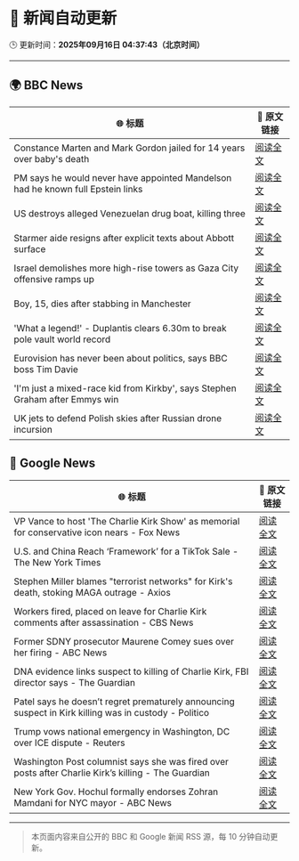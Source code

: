 # 🧠 新闻自动更新

🕒 更新时间：**2025年09月16日 04:37:43（北京时间）**

---

## 🌍 BBC News

| 🌐 标题 | 🔗 原文链接 |
|--------|-------------|
| Constance Marten and Mark Gordon jailed for 14 years over baby's death | [阅读全文](https://www.bbc.com/news/articles/c931yq8lz19o?at_medium=RSS&at_campaign=rss) |
| PM says he would never have appointed Mandelson had he known full Epstein links | [阅读全文](https://www.bbc.com/news/articles/cx25xn2e8zqo?at_medium=RSS&at_campaign=rss) |
| US destroys alleged Venezuelan drug boat, killing three | [阅读全文](https://www.bbc.com/news/articles/cx2jel4gyezo?at_medium=RSS&at_campaign=rss) |
| Starmer aide resigns after explicit texts about Abbott surface | [阅读全文](https://www.bbc.com/news/articles/ckgy79yr74do?at_medium=RSS&at_campaign=rss) |
| Israel demolishes more high-rise towers as Gaza City offensive ramps up | [阅读全文](https://www.bbc.com/news/videos/cr5q8mj6nrvo?at_medium=RSS&at_campaign=rss) |
| Boy, 15, dies after stabbing in Manchester | [阅读全文](https://www.bbc.com/news/articles/ce3y9v8e7eqo?at_medium=RSS&at_campaign=rss) |
| 'What a legend!' - Duplantis clears 6.30m to break pole vault world record | [阅读全文](https://www.bbc.com/sport/athletics/videos/c237mlvl845o?at_medium=RSS&at_campaign=rss) |
| Eurovision has never been about politics, says BBC boss Tim Davie | [阅读全文](https://www.bbc.com/news/articles/cp8jd108e3qo?at_medium=RSS&at_campaign=rss) |
| 'I'm just a mixed-race kid from Kirkby', says Stephen Graham after Emmys win | [阅读全文](https://www.bbc.com/news/articles/cx2rjgdwweyo?at_medium=RSS&at_campaign=rss) |
| UK jets to defend Polish skies after Russian drone incursion | [阅读全文](https://www.bbc.com/news/articles/c80gk57x9rpo?at_medium=RSS&at_campaign=rss) |

## 📰 Google News

| 🌐 标题 | 🔗 原文链接 |
|--------|-------------|
| VP Vance to host 'The Charlie Kirk Show' as memorial for conservative icon nears - Fox News | [阅读全文](https://news.google.com/rss/articles/CBMilwFBVV95cUxNUk9nQi1EMHk4TmwzMjdsbzcwQ2ZRYnVYRGdKelZ4Ym5NTFA2NU8tQ0FKbGhxbVoxeHNMandWVlo4aXJMdHNHSjJ6U043SURjUmNNUmhEdXJILS1KbTFyQ0FUeGVlcnBlSzY0Nl9fY3BXZEc3a2s1Z003aVZVQ3pZRnI1c3pJQmpwUWVyXzJELUZTN0RJT1Vr0gGcAUFVX3lxTE42M0lRendLMkRfMUNhOHh4N2NGa1N5SDBsQWRsQWlFb3VaMnAzV1M2cGJ5M1Zmb1lERkttcVdMRmY2ZkI3aFZQVkU5bWVtaUF5NHBySHRJZ3JKOFBOY3lnM2Q1elRNeEtUT0d1Q3pxN1BlRy1oOU5lRUd6cWx1d3AxYkRsQjhXYlNwRTNDeThoZC10ZHp0bXozNTAyRQ?oc=5) |
| U.S. and China Reach ‘Framework’ for a TikTok Sale - The New York Times | [阅读全文](https://news.google.com/rss/articles/CBMijAFBVV95cUxQalZWTDljd0UweVpndXVHQ21JRWI4TUpCeUtYRWY3b1NLR0JibWU0NFdtWVpUanBiR1dxRE8tOGdKZnVMQlZQSlFMd1MxOEJRSlNnaHFnSWFuczFpcGlwYk5rMXhiUmZqUVVCVy1uUmw0b0Uxdkg0ZDdWaUtURHFUaThpZUhLU293RjFFSQ?oc=5) |
| Stephen Miller blames "terrorist networks" for Kirk's death, stoking MAGA outrage - Axios | [阅读全文](https://news.google.com/rss/articles/CBMimwFBVV95cUxQb1RiaVpxdEFXTUtMejI1MWR4bzI5ZkNkOWZZbzlxZjVtZXpkcWR1XzVHRWdmQTV2LThSMk1fVWdsdzMwMkRDM1djRm9EQi1WZkRWMUlPcGQxaUJLRTZ5QnFQUk53d1VGTmwySTB6Y1V6YUJxdTRfVWJoUDFNOEFuNTBwNDRGVXIyV2k3V1JFdk9xWUg1OTVNdnQwSQ?oc=5) |
| Workers fired, placed on leave for Charlie Kirk comments after assassination - CBS News | [阅读全文](https://news.google.com/rss/articles/CBMidkFVX3lxTFBpd19GNnpsdm81aDFSWXNqeEtENHpIT2hDSC1pWFNDS0NoSGpwV1JaYzhZSU9yRHpCLS1DQmNfM1VrVEYxNWNLM2ZXRnVjdkpidnRVenRicmctN0Zqai1iRE5hRzhrS3BjOXg1c1BtZlV3WDl6UGfSAXtBVV95cUxNb0ZQdW95RWFaeTlaLTVxTi1yZnlkVlZNQWFzbVc4TVptNTVzX3hWWlduU2Y5dG1KeWZLdTlLNmxBa0htOGxXM2EwLVlrdGtXQzVYSjZlbTZZT0VXc0s2T295RE1NM3lQT184SUJtZnY5d1VHYjk0V21qeHc?oc=5) |
| Former SDNY prosecutor Maurene Comey sues over her firing - ABC News | [阅读全文](https://news.google.com/rss/articles/CBMimAFBVV95cUxNLVFRakktTDR1SnVnb3FOdmpZbjhqN1VfSExyOWtLV2M0ZFNiNjlRbUgzVXlZVjN2ejFxYjlLMTRDZ2JEVWNkNF9NT0lMMm4tRlVKMTdOb1FqakdkcGs1Zi04XzlCR2wwNlF6WWNYNUlLRHdFb1JzdFFkNDlJaS1fanJhTlV1SVQzQUhQUlF3aWdkeVA1V3YxQdIBngFBVV95cUxOY1FxaXR5VWZnT1U4WmVOOE9iRTBJZjBZWDcxVzQxdzhPazViZnJ6RUl3NjM3SmRZR1NWcHpfNDFhUGRfWW0zcU9Ca3RteW9UTERFRVMybVJWS3BFRTZTUHdYdGJ1Q2ZrN2ttYVZsOXJBSTc0a3BYUTZkaGJGQmhNTk1MMl9FZWRIMG54LXBkWjBEN1dyRGQwREc5QXNvdw?oc=5) |
| DNA evidence links suspect to killing of Charlie Kirk, FBI director says - The Guardian | [阅读全文](https://news.google.com/rss/articles/CBMiiAFBVV95cUxNSkVxNFZOeGVuWDVUaW9kVVo4ZWRFa1dha0RkRGtSelNYN1doVDZIcmpaQnpldDMzY29DenBvQ3o2ak9LZGRseE1OYWdobVVCVml0WGlJY0pXVTNndThkTGNZVDYtLWh4RFZ5Vm1JZkN0MUdhVXBBZU5yOHhaTGM5Y3Q3MXBDRU55?oc=5) |
| Patel says he doesn’t regret prematurely announcing suspect in Kirk killing was in custody - Politico | [阅读全文](https://news.google.com/rss/articles/CBMiqwFBVV95cUxQcHlhZFd5U2tiUzZTX3V6d3llQ0l4M1J4VGJDTXFTd3Uzdlo5NXZzVVpzb1c0d2xKMnIxbFFzLVQ0TjNKYUJheFo0b2txUU50aEotQ25oV0lCMllvQy1kV3NLSk9uSU5wS3AzMFJvWFV4QmhPNVkzbFB6ZFlJbFdMcFZvNlQxa09zU0JUdmpGRFp3STJtbTNlSHV4UFZsRy1iVUNIR2RBYlNNVE0?oc=5) |
| Trump vows national emergency in Washington, DC over ICE dispute - Reuters | [阅读全文](https://news.google.com/rss/articles/CBMiqAFBVV95cUxOcC0za0RPUVJVSEtVaXVQa3RTOHR2QUhYWnB5eWxBT2JwLUdSdWJYd1VrQ2ozVmVwMGoxcTRYRjl2dFJjVEtlMUNyS1N4NkFwUlctT29ueV9jLVQ4S0VrUFNpY1Rud0tsSzlnbjlJVjJlLWdETE5QcXlhcVNveDNPVTBYakZ4anR0SUIyMWM3Z0hZZkV3V0VrR1lVbFU2ZGhVMm9GcUVZUGg?oc=5) |
| Washington Post columnist says she was fired over posts after Charlie Kirk’s killing - The Guardian | [阅读全文](https://news.google.com/rss/articles/CBMimAFBVV95cUxQLWZwX3d3VXM5ZFVvY0ZXRTRINjlFYmZNQVNqbkFwUng5b2ZkZDVpUkVtdHNtNEdaUnVKRDAxZHpDNmVSWnZtdTA1UHFpUDJVX0UzNlcxeHlZUXRrVFRXWkZqa0hIcGNMTGp3LUI1V2xxVi02SkFvVk8wbGJ6LXRZbzN1MG9lTTNDcDljR096UENpX1dXdDZ0cQ?oc=5) |
| New York Gov. Hochul formally endorses Zohran Mamdani for NYC mayor - ABC News | [阅读全文](https://news.google.com/rss/articles/CBMipgFBVV95cUxOWjBJZ2dCY09YY3dHeHFGRXdlQVFYSV9NX3BPSTdFRUlfZ3d6ZUJpcjZnYTZqNTJZZHMyU3pCQ3dHRnY5X3dRQ3ZOSGtPRTZTbERESS1oUnhYbXpQcDE5R2g5cDB5YzJQWkM3Z2RWU0R0NjJEY0FIRGV1azM0ZkZuM2l4bjJmNktlUzFjaG1TVW9oR0drMTIyalVZaEwwMHhzZ28tN3Rn0gGrAUFVX3lxTFA2YmdtTThiUGZ6VnRDOU5iZUZoTTYzUmhseDlfR1ZZajN5RElnT21pY3RmSm50TU9ER2gtbXc3S2tWUWFDblVTQ0lid0VySDhtNWo0YVFia1JvOGtUcm81UWY1Tm1QV1BQaS05dTBDUHJtdDNhTnFnQkcyNkdjekRScXBvd3lubzdIQk9MYkpRclJhQzVfcFFWMXJXU3dvd2lfbGtWUzUyZDN0Zw?oc=5) |

---
> 本页面内容来自公开的 BBC 和 Google 新闻 RSS 源，每 10 分钟自动更新。